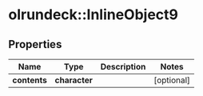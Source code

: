 # olrundeck::InlineObject9

## Properties
Name | Type | Description | Notes
------------ | ------------- | ------------- | -------------
**contents** | **character** |  | [optional] 



